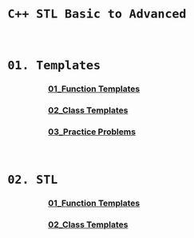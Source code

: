 # **`C++ STL Basic to Advanced`**

<br>

# `01. Templates`
###  &nbsp;&nbsp;&nbsp;&nbsp;&nbsp;&nbsp;&nbsp;&nbsp;&nbsp;&nbsp;&nbsp;&nbsp;&nbsp;&nbsp;&nbsp;&nbsp;&nbsp;&nbsp;&nbsp;&nbsp; **[01_Function Templates](./01_Templates/01_Function%20Templates/ "Function Templates")**
###  &nbsp;&nbsp;&nbsp;&nbsp;&nbsp;&nbsp;&nbsp;&nbsp;&nbsp;&nbsp;&nbsp;&nbsp;&nbsp;&nbsp;&nbsp;&nbsp;&nbsp;&nbsp;&nbsp;&nbsp; **[02_Class Templates](./01_Templates/02_Class%20Templates/ "Class Templates")**
###  &nbsp;&nbsp;&nbsp;&nbsp;&nbsp;&nbsp;&nbsp;&nbsp;&nbsp;&nbsp;&nbsp;&nbsp;&nbsp;&nbsp;&nbsp;&nbsp;&nbsp;&nbsp;&nbsp;&nbsp; **[03_Practice Problems](./01_Templates/03_Practice%20Problems/ "Practice Problems")**

<br>

# `02. STL`
###  &nbsp;&nbsp;&nbsp;&nbsp;&nbsp;&nbsp;&nbsp;&nbsp;&nbsp;&nbsp;&nbsp;&nbsp;&nbsp;&nbsp;&nbsp;&nbsp;&nbsp;&nbsp;&nbsp;&nbsp; **[01_Function Templates](./01_Templates/01_Function%20Templates/ "Function Templates")**
###  &nbsp;&nbsp;&nbsp;&nbsp;&nbsp;&nbsp;&nbsp;&nbsp;&nbsp;&nbsp;&nbsp;&nbsp;&nbsp;&nbsp;&nbsp;&nbsp;&nbsp;&nbsp;&nbsp;&nbsp; **[02_Class Templates](./01_Templates/02_Class%20Templates/ "Class Templates")**